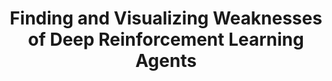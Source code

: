 ---
title: "Finding and Visualizing Weaknesses of Deep Reinforcement Learning Agents"
collection: publications
permalink: /publication/2020-rupprecht2020finding
year: 2020
venue: 'International Conference on Learning Representations'
authors: 'Rupprecht, Christian and Ibrahim, Cyril and Pal, Christopher J'
paperurl: 'https://arxiv.org/abs/1904.01318'
bibtex: "@inproceedings{rupprecht2020finding,\n    author = \"Rupprecht, Christian and Ibrahim, Cyril and Pal, Christopher J\",\n    title = \"Finding and Visualizing Weaknesses of Deep Reinforcement Learning Agents\",\n    booktitle = \"International Conference on Learning Representations\",\n    year = \"2020\"\n}\n"
---